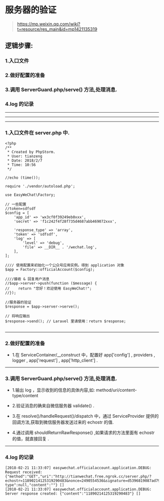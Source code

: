 # 服务器的验证

> https://mp.weixin.qq.com/wiki?t=resource/res_main&id=mp1421135319



## 逻辑步骤:

### 1.入口文件

### 2.做好配置的准备

### 3.调用 ServerGuard.php/serve() 方法,处理消息.

### 4.log 的记录
***
***
***

### 1.入口文件在 server.php 中.

```
<?php
/**
 * Created by PhpStorm.
 * User: tianzeng
 * Date: 2018/2/7
 * Time: 10:56
 */

//echo (time());

require './vendor/autoload.php';

use EasyWeChat\Factory;

// 一些配置
//token=sdfsdf
$config = [
    'app_id' => 'wx3cf0f39249eb0xxx',
    'secret' => 'f1c242f4f28f735d4687abb469072xxx',

    'response_type' => 'array',
    'token' => 'sdfsdf',
    'log' => [
        'level' => 'debug',
        'file' => __DIR__ . '/wechat.log',
    ],
];

//// 使用配置来初始化一个公众号应用实例。得到 application 对象
$app = Factory::officialAccount($config);

////接收 & 回复用户消息
//$app->server->push(function ($message) {
//    return "您好！欢迎使用 EasyWeChat!";
//});

//服务器的验证
$response = $app->server->serve();

// 将响应输出
$response->send(); // Laravel 里请使用：return $response;


```

***

### 2.做好配置的准备
* 1.在 ServiceContainer/__construct 中，配置好 app['config'] , providers , logger , app['request'] , app['http_client'] .
 
*** 

### 3.调用 ServerGuard.php/serve() 方法,处理消息.

* 1.输出 log ，显示收到的信息的具体内容,如: method/uri/content-type/content

* 2.验证消息的确来自微信服务器 validate() .

* 3.在 resolve()/handleRequest()/dispatch  中，通过 ServiceProvider 提供的回调方法,获取到微信服务器发送过来的 echostr 的值.

* 4.通过调用 shouldReturnRawResponse() ,如果请求的方法里面有 echostr 的值，就直接回复 .


***

### 4.log 的记录

```
[2018-02-21 11:33:07] easywechat.officialaccount.application.DEBUG: Request received: {"method":"GET","uri":"http://tianwechat.free.ngrok.cc/server.php/?echostr=11890214125319290483&nonce=2490554536&signature=d5396819087ad79bba52acc9a24d3c0f694541ed&timestamp=1519183987","content-type":null,"content":""} []
[2018-02-21 11:33:07] easywechat.officialaccount.application.DEBUG: Server response created: {"content":"11890214125319290483"} []
```


  
  
  




